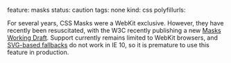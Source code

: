 feature: masks
status: caution
tags: none
kind: css
polyfillurls: 

For several years, CSS Masks were a WebKit exclusive. However, they have recently been resuscitated, with the W3C recently publishing a new [Masks Working Draft](http://www.w3.org/TR/css-masking/). Support currently remains limited to WebKit browsers, and [SVG-based fallbacks](http://thenittygritty.co/css-masking) do not work in IE 10, so it is premature to use this feature in production.
